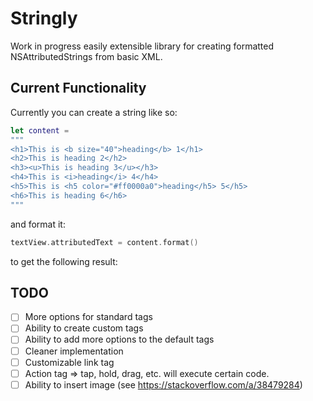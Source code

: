 # Stringly
Work in progress easily extensible library for creating formatted NSAttributedStrings from basic XML.

## Current Functionality
Currently you can create a string like so:
```Swift
let content =
"""
<h1>This is <b size="40">heading</b> 1</h1>
<h2>This is heading 2</h2>
<h3><u>This is heading 3</u></h3>
<h4>This is <i>heading</i> 4</h4>
<h5>This is <h5 color="#ff0000a0">heading</h5> 5</h5>
<h6>This is heading 6</h6>
"""
```
and format it:
```Swift
textView.attributedText = content.format()
```
to get the following result:


## TODO
- [ ] More options for standard tags
- [ ] Ability to create custom tags
- [ ] Ability to add more options to the default tags
- [ ] Cleaner implementation
- [ ] Customizable link tag
- [ ] Action tag => tap, hold, drag, etc. will execute certain code.
- [ ] Ability to insert image (see https://stackoverflow.com/a/38479284)
